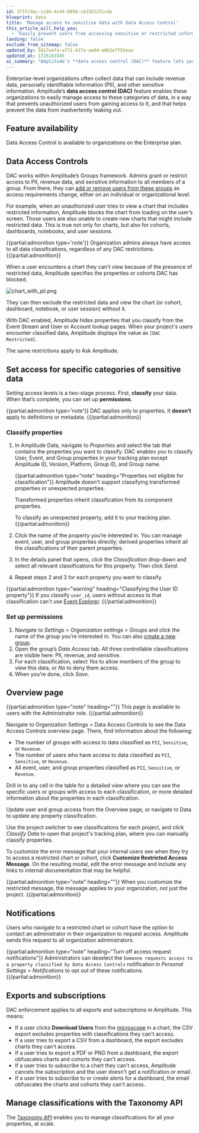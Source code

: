 ```yaml
---
id: 371fc9ac-cc84-4c44-b058-c6150127ccde
blueprint: data
title: 'Manage access to sensitive data with Data Access Control'
this_article_will_help_you:
  - 'Easily prevent users from accessing sensitive or restricted information in Amplitude'
landing: false
exclude_from_sitemap: false
updated_by: 5817a4fa-a771-417a-aa94-a0b1e7f55eae
updated_at: 1726163345
ai_summary: "Amplitude's **data access control (DAC)** feature lets you manage access to sensitive data like revenue and personally identifiable information (PII) in your organization. You can classify data and set permissions within Amplitude's Groups framework. With DAC enabled, unauthorized users are blocked from viewing restricted data. You can customize error messages, manage user requests for access, and control data access in exports and subscriptions. The Taxonomy API allows you to manage data classifications at scale. DAC is available to Enterprise plan organizations."
---
```

Enterprise-level organizations often collect data that can include revenue data, personally identifiable information (PII), and other sensitive information. Amplitude’s **data access control (DAC)** feature enables these organizations to easily manage access to these categories of data, in a way that prevents unauthorized users from gaining access to it, and that helps prevent the data from inadvertently leaking out.

## Feature availability

Data Access Control is available to organizations on the Enterprise plan.

## Data Access Controls

DAC works within Amplitude’s Groups framework. Admins grant or restrict access to PII, revenue data, and sensitive information to all members of a group. From there, they can [add or remove users from these groups](/docs/admin/account-management/manage-permission-groups#edit-a-group) as access requirements change, either on an individual or organizational level.

For example, when an unauthorized user tries to view a chart that includes restricted information, Amplitude blocks the chart from loading on the user’s screen. Those users are also unable to create new charts that might include restricted data. This is true not only for charts, but also for cohorts, dashboards, notebooks, and user sessions.

{{partial:admonition type='note'}}
Organization admins always have access to all data classifications, regardless of any DAC restrictions.
{{/partial:admonition}}

When a user encounters a chart they can't view because of the presence of restricted data, Amplitude specifies the properties or cohorts DAC has blocked. 

![chart_with_pii.png](/docs/output/img/account-management/chart_with_pii.png)

They can then exclude the restricted data and view the chart (or cohort, dashboard, notebook, or user session) without it.

With DAC enabled, Amplitude hides properties that you classify from the Event Stream and User or Account lookup pages. When your project's users encounter classified data, Amplitude displays the value as `[DAC Restricted]`.

The same restrictions apply to Ask Amplitude.

## Set access for specific categories of sensitive data

Setting access levels is a two-stage process. First, **classify** your data. When that’s complete, you can set up **permissions**.

{{partial:admonition type='note'}}
DAC applies only to properties. It **doesn’t** apply to definitions or metadata.
{{/partial:admonition}}

### Classify properties

1. In Amplitude Data, navigate to *Properties* and select the tab that contains the properties you want to classify. DAC enables you to classify User, Event, and Group properties in your tracking plan except Amplitude ID, Version, Platform, Group ID, and Group name.
  
    {{partial:admonition type="note" heading="Properties not eligible for classification"}}
    Amplitude doesn't support classifying transformed properties or unexpected properties. 
    
    Transformed properties inherit classification from its component properties.

    To classify an unexpected property, add it to your tracking plan.
    {{/partial:admonition}}

2. Click the name of the property you’re interested in. You can manage event, user, and group properties directly; derived properties inherit all the classifications of their parent properties.
3. In the details panel that opens, click the *Classification* drop-down and select all relevant classifications for this property. Then click *Send*.
4. Repeat steps 2 and 3 for each property you want to classify.

{{partial:admonition type="warning" heading="Classifying the User ID property"}}
If you classify `user_id`, users without access to that classification can't use [Event Explorer](/docs/analytics/charts/event-explorer).
{{/partial:admonition}}

### Set up permissions

1. Navigate to *Settings > Organization settings > Groups* and click the name of the group you’re interested in. You can also [create a new group](/docs/admin/account-management/manage-permission-groups#create-a-group).
2. Open the group’s *Data Access* tab. All three controllable classifications are visible here: PII, revenue, and sensitive.
3. For each classification, select *Yes* to allow members of the group to view this data, or *No* to deny them access.
4. When you’re done, click *Save*.

## Overview page

{{partial:admonition type="note" heading=""}}
This page is available to users with the Administrator role.
{{/partial:admonition}}

Navigate to Organization Settings > Data Access Controls to see the Data Access Controls overview page. There, find information about the following:

* The number of groups with access to data classified as `PII`, `Sensitive`, or `Revenue`.
* The number of users who have access to data classified as `PII`, `Sensitive`, or `Revenue`.
* All event, user, and group properties classified as `PII`, `Sensitive`, or `Revenue`.

Drill in to any cell in the table for a detailed view where you can see the specific users or groups with access to each classification, or more detailed information about the properties in each classification.

Update user and group access from the Overview page, or navigate to Data to update any property classification.

Use the project switcher to see classifications for each project, and click *Classify Data* to open that project's tracking plan, where you can manually classify properties.

To customize the error message that your internal users see when they try to access a restricted chart or cohort, click **Customize Restricted Access Message**. On the resulting modal, edit the error message and include any links to internal documentation that may be helpful.

{{partial:admonition type="note" heading=""}}
When you customize the restricted message, the message applies to your organization, not just the project.
{{/partial:admonition}}

## Notifications

Users who navigate to a restricted chart or cohort have the option to contact an administrator in their organization to request access. Amplitude sends this request to all organization administrators.

{{partial:admonition type="note" heading="Turn off access request notifications"}}
Administrators can deselect the `Someone requests access to a property classified by Data Access Controls` notification in *Personal Settings > Notifications* to opt out of these notifications.
{{/partial:admonition}}

## Exports and subscriptions

DAC enforcement applies to all exports and subscriptions in Amplitude. This means:

* If a user clicks **Download Users** from the [microscope](/docs/analytics/microscope) in a chart, the CSV export excludes properties with classifications they can't access.
* If a user tries to export a CSV from a dashboard, the export excludes charts they can't access.
* If a user tries to export a PDF or PNG from a dashboard, the export obfuscates charts and cohorts they can't access.
* If a user tries to subscribe to a chart they can't access, Amplitude cancels the subscription and the user doesn't get a notification or email.
* If a user tries to subscribe to or create alerts for a dashboard, the email obfuscates the charts and cohorts they can't access.

## Manage classifications with the Taxonomy API

The [Taxonomy API](/docs/apis/analytics/taxonomy) enables you to manage classifications for all your properties, at scale. 